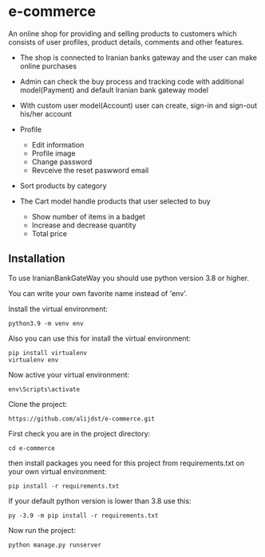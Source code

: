 # e-commerce
An online shop for providing and selling products to customers which consists of user profiles, product details, comments and other features.

* The shop is connected to Iranian banks gateway and the user can make online purchases
* Admin can check the buy process and tracking code with additional model(Payment) and default Iranian bank gateway model
* With custom user model(Account) user can create, sign-in and sign-out his/her account
* Profile
  * Edit information
  * Profile image
  * Change password
  * Revceive the reset paswword email
* Sort products by category

* The Cart model handle products that user selected to buy
  * Show number of items in a badget
  * Increase and decrease quantity
  * Total price


## Installation
To use IranianBankGateWay you should use python version 3.8 or higher.

You can write your own favorite name instead of 'env'.

Install the virtual environment:
```
python3.9 -m venv env
```
Also you can use this for install the virtual environment:
```
pip install virtualenv
virtualenv env
```

Now active your virtual environment:
```
env\Scripts\activate
```

Clone the project:
```
https://github.com/alijdst/e-commerce.git
```

First check you are in the project directory:
```
cd e-commerce
```
then install packages you need for this project from requirements.txt on your own virtual environment:
```
pip install -r requirements.txt
```
If your default python version is lower than 3.8 use this:
```
py -3.9 -m pip install -r requirements.txt
```

Now run the project:
```
python manage.py runserver
```
